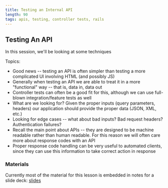 ```yaml
---
title: Testing an Internal API
length: 90
tags: apis, testing, controller tests, rails
---
```


## Testing An API

In this session, we'll be looking at some techniques

Topics:

* Good news -- testing an API is often simpler than testing a more complicated
UI involving HTML (and possibly JS)
* Generally when testing an API we are able to treat it in a more "functional"
way -- that is, data in, data out
* Controller tests can often be a good fit for this, although we can use full-blown
integration/feature tests as well
* What are we looking for? Given the proper inputs (query parameters, headers) our application
should provide the proper data (JSON, XML, etc.)
* Looking for edge cases -- what about bad inputs? Bad request headers? Authentication failures?
* Recall the main point about APIs -- they are designed to be machine readable rather than
human readable. For this reason we will often care more about response codes with an API
* Proper response code handling can be very useful to automated clients, since they can
use this information to take correct action in response

### Materials

Currently most of the material for this lesson is embedded in notes for
a slide deck: [slides](https://www.dropbox.com/s/0d6mnuupt2ct0ea/Turing%20-%20Testing%20an%20Internal%20API%20%28Notes%29.pages?dl=0)
